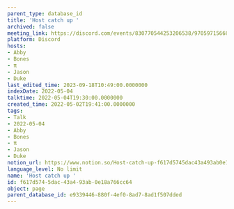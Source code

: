 ```yaml
---
parent_type: database_id
title: 'Host catch up '
archived: false
meeting_link: https://discord.com/events/830770544253206538/970597156681568276
platform: Discord
hosts:
- Abby
- Bones
- π
- Jason
- Duke
last_edited_time: 2023-09-18T10:49:00.0000000
indexDate: 2022-05-04
talktime: 2022-05-04T19:30:00.0000000
created_time: 2022-05-02T19:41:00.0000000
tags:
- Talk
- 2022-05-04
- Abby
- Bones
- π
- Jason
- Duke
notion_url: https://www.notion.so/Host-catch-up-f617d5745dac43a493ab0e18a766cc64
language_level: No limit
name: 'Host catch up '
id: f617d574-5dac-43a4-93ab-0e18a766cc64
object: page
parent_database_id: e9339446-880f-4ef0-8ad7-8ad1f507dded
---
```





